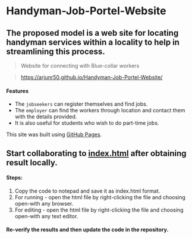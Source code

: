 # Handyman-Job-Portel-Website

## **The proposed model is a web site for locating handyman services within a locality to help in streamlining this process**.
> Website for connecting with Blue-collar workers

>https://arjunr50.github.io/Handyman-Job-Portel-Website/

#### **Features**
- The `jobseekers` can register themselves and find jobs. 
- The `employer` can find the workers through location and contact them with the details provided. 
- It is also useful for students who wish to do part-time jobs.

This site was built using [GitHub Pages](https://pages.github.com/).


## Start collaborating to [index.html](https://github.com/arjunr50/Handyman-Job-Portel-Website/blob/main/index.html) after obtaining result locally.

#### Steps:
1. Copy the code to notepad and save it as index.html format.
2. For running - open the html file by right-clicking the file and choosing open-with any browser.
3. For editing - open the html file by right-clicking the file and choosing open-with any text editor.
#### Re-verify the results and then update the code in the repository.
